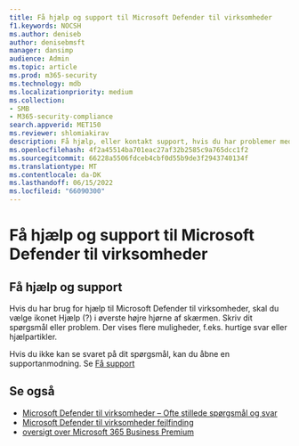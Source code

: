 ```yaml
---
title: Få hjælp og support til Microsoft Defender til virksomheder
f1.keywords: NOCSH
ms.author: deniseb
author: denisebmsft
manager: dansimp
audience: Admin
ms.topic: article
ms.prod: m365-security
ms.technology: mdb
ms.localizationpriority: medium
ms.collection:
- SMB
- M365-security-compliance
search.appverid: MET150
ms.reviewer: shlomiakirav
description: Få hjælp, eller kontakt support, hvis du har problemer med Defender for Business.
ms.openlocfilehash: 4f2a45514ba701eac27af32b2585c9a765dcc1f2
ms.sourcegitcommit: 66228a5506fdceb4cbf0d55b9de3f2943740134f
ms.translationtype: MT
ms.contentlocale: da-DK
ms.lasthandoff: 06/15/2022
ms.locfileid: "66090300"
---
```

# <a name="get-help-and-support-for-microsoft-defender-for-business"></a>Få hjælp og support til Microsoft Defender til virksomheder

## <a name="get-help-and-support"></a>Få hjælp og support

Hvis du har brug for hjælp til Microsoft Defender til virksomheder, skal du vælge ikonet Hjælp (?) i øverste højre hjørne af skærmen. Skriv dit spørgsmål eller problem. Der vises flere muligheder, f.eks. hurtige svar eller hjælpartikler.

Hvis du ikke kan se svaret på dit spørgsmål, kan du åbne en supportanmodning. Se [Få support](../../admin/get-help-support.md)


## <a name="see-also"></a>Se også

- [Microsoft Defender til virksomheder – Ofte stillede spørgsmål og svar](mdb-faq.yml)
- [Microsoft Defender til virksomheder fejlfinding](mdb-troubleshooting.yml) 
- [oversigt over Microsoft 365 Business Premium](../../business-premium/index.md)